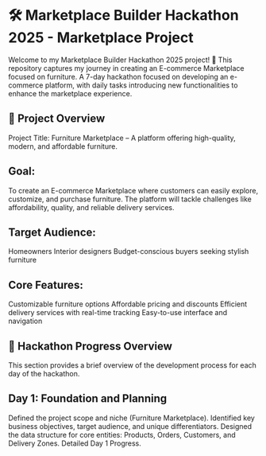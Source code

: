   # 🛠️ Marketplace Builder Hackathon 2025 - Marketplace Project
Welcome to my Marketplace Builder Hackathon 2025 project! 🎉 This repository captures my journey in creating an E-commerce Marketplace focused on furniture. A 7-day hackathon focused on developing an e-commerce platform, with daily tasks introducing new functionalities to enhance the marketplace experience.

## 🚀 Project Overview
Project Title:
Furniture Marketplace – A platform offering high-quality, modern, and affordable furniture.

 ## Goal:
To create an E-commerce Marketplace where customers can easily explore, customize, and purchase furniture. The platform will tackle challenges like affordability, quality, and reliable delivery services.

 ## Target Audience:
Homeowners
Interior designers
Budget-conscious buyers seeking stylish furniture

 ## Core Features:
Customizable furniture options
Affordable pricing and discounts
Efficient delivery services with real-time tracking
Easy-to-use interface and navigation

 ## 📅 Hackathon Progress Overview
This section provides a brief overview of the development process for each day of the hackathon.

## Day 1: Foundation and Planning

Defined the project scope and niche (Furniture Marketplace).
Identified key business objectives, target audience, and unique differentiators.
Designed the data structure for core entities: Products, Orders, Customers, and Delivery Zones.
Detailed Day 1 Progress.
